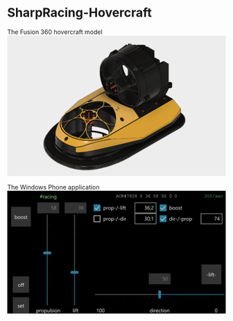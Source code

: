 # SharpRacing-Hovercraft

The Fusion 360 hovercraft model
[![alt hovercraft model](https://raw.githubusercontent.com/cmanoliu/SharpRacing-Hovercraft/master/hovercraft_fusion360.png)](http://a360.co/2DDNwru)

The Windows Phone application 
![alt windows phone app](https://raw.githubusercontent.com/cmanoliu/SharpRacing-Hovercraft/master/windows_phone_app.png)
